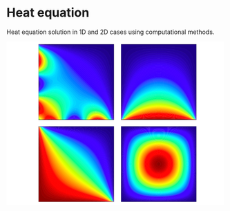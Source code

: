 # Heat equation
Heat equation solution in 1D and 2D cases using computational methods.

![Cases](pics/main_low.png)
